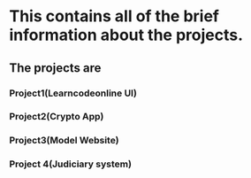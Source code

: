 # This contains all of the brief information about the projects.

## The projects are 
### Project1(Learncodeonline UI)
### Project2(Crypto App)
### Project3(Model Website)
### Project 4(Judiciary system)